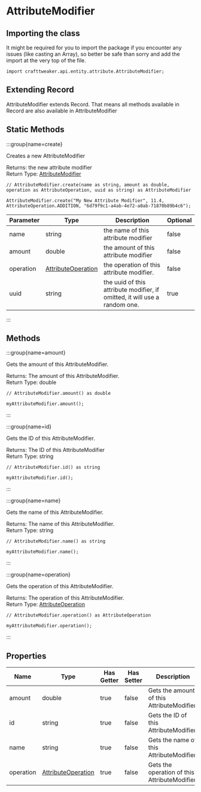 # AttributeModifier

## Importing the class

It might be required for you to import the package if you encounter any issues (like casting an Array), so better be safe than sorry and add the import at the very top of the file.
```zenscript
import crafttweaker.api.entity.attribute.AttributeModifier;
```


## Extending Record

AttributeModifier extends Record. That means all methods available in Record are also available in AttributeModifier

## Static Methods

:::group{name=create}

Creates a new AttributeModifier

Returns: the new attribute modifier  
Return Type: [AttributeModifier](/vanilla/api/entity/attribute/AttributeModifier)

```zenscript
// AttributeModifier.create(name as string, amount as double, operation as AttributeOperation, uuid as string) as AttributeModifier

AttributeModifier.create("My New Attribute Modifier", 11.4, AttributeOperation.ADDITION, "6d79f9c1-a4ab-4e72-a0ab-71870b89b4c6");
```

| Parameter |                                  Type                                  |                                Description                                 | Optional |
|-----------|------------------------------------------------------------------------|----------------------------------------------------------------------------|----------|
| name      | string                                                                 | the name of this attribute modifier                                        | false    |
| amount    | double                                                                 | the amount of this attribute modifier                                      | false    |
| operation | [AttributeOperation](/vanilla/api/entity/attribute/AttributeOperation) | the operation of this attribute modifier.                                  | false    |
| uuid      | string                                                                 | the uuid of this attribute modifier, if omitted, it will use a random one. | true     |


:::

## Methods

:::group{name=amount}

Gets the amount of this AttributeModifier.

Returns: The amount of this AttributeModifier.  
Return Type: double

```zenscript
// AttributeModifier.amount() as double

myAttributeModifier.amount();
```

:::

:::group{name=id}

Gets the ID of this AttributeModifier.

Returns: The ID of this AttributeModifier  
Return Type: string

```zenscript
// AttributeModifier.id() as string

myAttributeModifier.id();
```

:::

:::group{name=name}

Gets the name of this AttributeModifier.

Returns: The name of this AttributeModifier.  
Return Type: string

```zenscript
// AttributeModifier.name() as string

myAttributeModifier.name();
```

:::

:::group{name=operation}

Gets the operation of this AttributeModifier.

Returns: The operation of this AttributeModifier.  
Return Type: [AttributeOperation](/vanilla/api/entity/attribute/AttributeOperation)

```zenscript
// AttributeModifier.operation() as AttributeOperation

myAttributeModifier.operation();
```

:::


## Properties

|   Name    |                                  Type                                  | Has Getter | Has Setter |                  Description                  |
|-----------|------------------------------------------------------------------------|------------|------------|-----------------------------------------------|
| amount    | double                                                                 | true       | false      | Gets the amount of this AttributeModifier.    |
| id        | string                                                                 | true       | false      | Gets the ID of this AttributeModifier.        |
| name      | string                                                                 | true       | false      | Gets the name of this AttributeModifier.      |
| operation | [AttributeOperation](/vanilla/api/entity/attribute/AttributeOperation) | true       | false      | Gets the operation of this AttributeModifier. |


